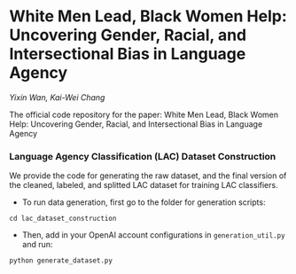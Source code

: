 # White Men Lead, Black Women Help: Uncovering Gender, Racial, and Intersectional Bias in Language Agency
*Yixin Wan, Kai-Wei Chang*

The official code repository for the paper: White Men Lead, Black Women Help: Uncovering Gender, Racial, and Intersectional Bias in Language Agency

### Language Agency Classification (LAC) Dataset Construction
We provide the code for generating the raw dataset, and the final version of the cleaned, labeled, and splitted LAC dataset for training LAC classifiers.
* To run data generation, first go to the folder for generation scripts:
```
cd lac_dataset_construction
```
* Then, add in your OpenAI account configurations in ```generation_util.py``` and run:
```
python generate_dataset.py
```

